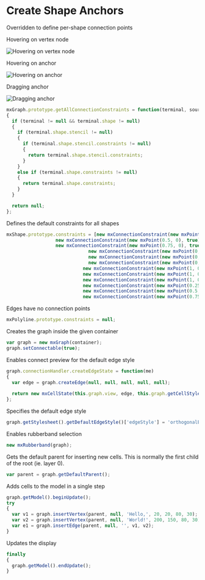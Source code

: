 # Create Shape Anchors

Overridden to define per-shape connection points

Hovering on vertex node

![Hovering on vertex node](../images/anchors/anchors-1.png "Hovering on vertex node")

Hovering on anchor

![Hovering on anchor](../images/anchors/anchors-2.png "Hovering on anchor")

Dragging anchor

![Dragging anchor](../images/anchors/anchors-3.png "Dragging anchor")


```js
mxGraph.prototype.getAllConnectionConstraints = function(terminal, source)
{
  if (terminal != null && terminal.shape != null)
  {
    if (terminal.shape.stencil != null)
    {
      if (terminal.shape.stencil.constraints != null)
      {
        return terminal.shape.stencil.constraints;
      }
    }
    else if (terminal.shape.constraints != null)
    {
      return terminal.shape.constraints;
    }
  }

  return null;
};
```

Defines the default constraints for all shapes

```js  
mxShape.prototype.constraints = [new mxConnectionConstraint(new mxPoint(0.25, 0), true),
                  new mxConnectionConstraint(new mxPoint(0.5, 0), true),
                  new mxConnectionConstraint(new mxPoint(0.75, 0), true),
                              new mxConnectionConstraint(new mxPoint(0, 0.25), true),
                              new mxConnectionConstraint(new mxPoint(0, 0.5), true),
                              new mxConnectionConstraint(new mxPoint(0, 0.75), true),
                            new mxConnectionConstraint(new mxPoint(1, 0.25), true),
                            new mxConnectionConstraint(new mxPoint(1, 0.5), true),
                            new mxConnectionConstraint(new mxPoint(1, 0.75), true),
                            new mxConnectionConstraint(new mxPoint(0.25, 1), true),
                            new mxConnectionConstraint(new mxPoint(0.5, 1), true),
                            new mxConnectionConstraint(new mxPoint(0.75, 1), true)];
```

Edges have no connection points

```js
mxPolyline.prototype.constraints = null;
```

Creates the graph inside the given container

```js
var graph = new mxGraph(container);
graph.setConnectable(true);
```

Enables connect preview for the default edge style

```js
graph.connectionHandler.createEdgeState = function(me)
{
  var edge = graph.createEdge(null, null, null, null, null);
  
  return new mxCellState(this.graph.view, edge, this.graph.getCellStyle(edge));
};
```

Specifies the default edge style

```js
graph.getStylesheet().getDefaultEdgeStyle()['edgeStyle'] = 'orthogonalEdgeStyle';
```

Enables rubberband selection

```js
new mxRubberband(graph);
```

Gets the default parent for inserting new cells. 
This is normally the first child of the root (ie. layer 0).

```js
var parent = graph.getDefaultParent();
```

Adds cells to the model in a single step

```js
graph.getModel().beginUpdate();
try
{
  var v1 = graph.insertVertex(parent, null, 'Hello,', 20, 20, 80, 30);
  var v2 = graph.insertVertex(parent, null, 'World!', 200, 150, 80, 30);
  var e1 = graph.insertEdge(parent, null, '', v1, v2);
}
```

Updates the display

```js
finally
{  
  graph.getModel().endUpdate();
}
```
